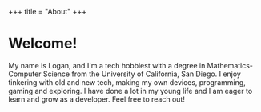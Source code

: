 +++
title = "About"
+++

# Welcome!

My name is Logan, and I'm a tech hobbiest with a degree in Mathematics-Computer Science from the University
of California, San Diego. I enjoy tinkering with old and new tech, making my own devices, programming, gaming
and exploring. I have done a lot in my young life and I am eager to learn and grow as a developer. Feel free to
reach out!
